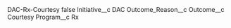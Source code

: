 <?xml version="1.0" encoding="UTF-8"?>
<CustomMetadata xmlns="http://soap.sforce.com/2006/04/metadata" xmlns:xsi="http://www.w3.org/2001/XMLSchema-instance" xmlns:xsd="http://www.w3.org/2001/XMLSchema">
    <label>DAC-Rx-Courtesy</label>
    <protected>false</protected>
    <values>
        <field>Initiative__c</field>
        <value xsi:type="xsd:string">DAC</value>
    </values>
    <values>
        <field>Outcome_Reason__c</field>
        <value xsi:nil="true"/>
    </values>
    <values>
        <field>Outcome__c</field>
        <value xsi:type="xsd:string">Courtesy</value>
    </values>
    <values>
        <field>Program__c</field>
        <value xsi:type="xsd:string">Rx</value>
    </values>
</CustomMetadata>
